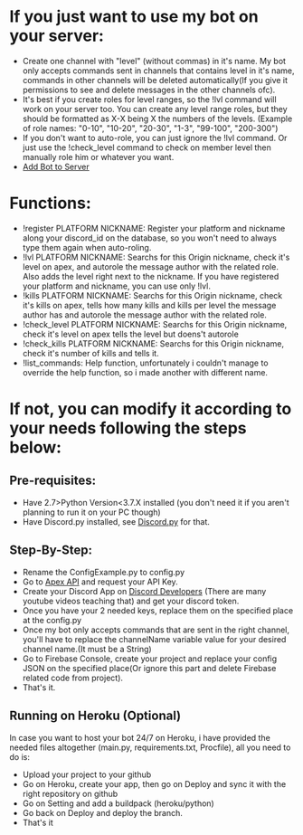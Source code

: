 # If you just want to use my bot on your server:
* Create one channel with "level" (without commas) in it's name. My bot only accepts commands sent in channels that contains level in it's name, commands in other channels will be deleted automatically(If you give it permissions to see and delete messages in the other channels ofc).
* It's best if you create roles for level ranges, so the !lvl command will work on your server too. You can create any level range roles, but they should be formatted as X-X being X the numbers of the levels. (Example of role names: "0-10", "10-20", "20-30", "1-3", "99-100", "200-300")
* If you don't want to auto-role, you can just ignore the !lvl command. Or just use the !check_level command to check on member level then manually role him or whatever you want.
* [Add Bot to Server](https://discordapp.com/api/oauth2/authorize?client_id=547439065801162763&permissions=0&scope=bot)

# Functions:
* !register PLATFORM NICKNAME: Register your platform and nickname along your discord_id on the database, so you won't need to always type them again when auto-roling.
* !lvl PLATFORM NICKNAME: Searchs for this Origin nickname, check it's level on apex, and autorole the message author with the related role. Also adds the level right next to the nickname. If you have registered your platform and nickname, you can use only !lvl.
* !kills PLATFORM NICKNAME: Searchs for this Origin nickname, check it's kills on apex, tells how many kills and kills per level the message author has and autorole the message author with the related role.
* !check_level PLATFORM NICKNAME: Searchs for this Origin nickname, check it's level on apex tells the level but doens't autorole
* !check_kills PLATFORM NICKNAME: Searchs for this Origin nickname, check it's number of kills and tells it.
* !list_commands: Help function, unfortunately i couldn't manage to override the help function, so i made another with different name.

# If not, you can modify it according to your needs following the steps below:

## Pre-requisites:
* Have  2.7>Python Version<3.7.X installed (you don't need it if you aren't planning to run it on your PC though) 
* Have Discord.py installed, see [Discord.py](https://github.com/Rapptz/discord.py) for that.
## Step-By-Step:
* Rename the ConfigExample.py to config.py
* Go to [Apex API](https://apex.tracker.gg/site-api) and request your API Key.
* Create your Discord App on [Discord Developers](https://discordapp.com/login?redirect_to=%2Fdevelopers%2Fapplications%2F) (There are many youtube videos teaching that) and get your discord token.
* Once you have your 2 needed keys, replace them on the specified place at the config.py
* Once my bot only accepts commands that are sent in the right channel, you'll have to replace the channelName variable value for your desired channel name.(It must be a String)
* Go to Firebase Console, create your project and replace your config JSON on the specified place(Or ignore this part and delete Firebase related code from project).
* That's it.

## Running on Heroku (Optional)
In case you want to host your bot 24/7 on Heroku, i have provided the needed files altogether (main.py, requirements.txt, Procfile), all you need to do is:
* Upload your project to your github
* Go on Heroku, create your app, then go on Deploy and sync it with the right repository on github
* Go on Setting and add a buildpack (heroku/python)
* Go back on Deploy and deploy the branch.
* That's it
